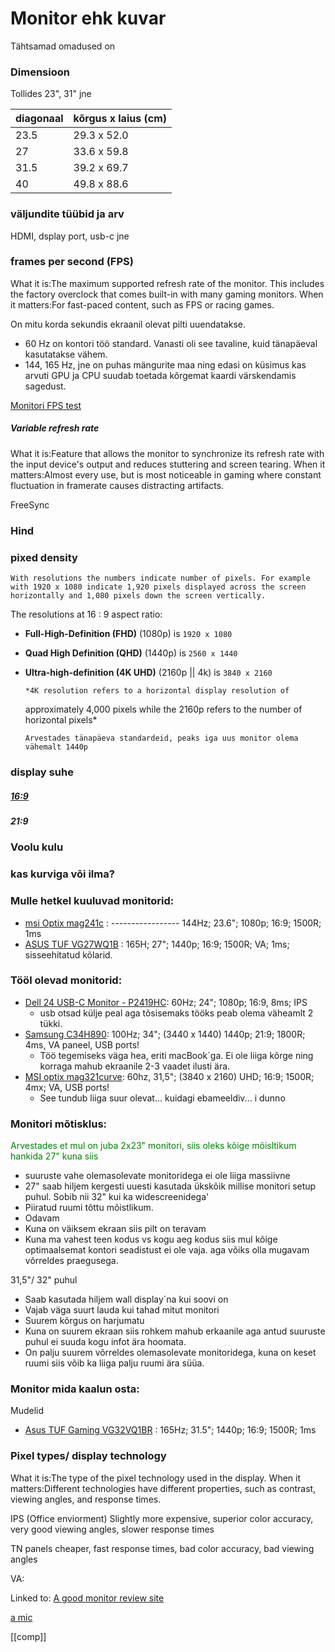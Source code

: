 # Monitor ehk kuvar

Tähtsamad omadused on

### Dimensioon

Tollides 23", 31" jne

| diagonaal | kõrgus x laius (cm) |
| --------- | ------------------- |
| 23.5      | 29.3 x 52.0         |
| 27        | 33.6 x 59.8         |
| 31.5      | 39.2 x 69.7         |
| 40        | 49.8 x 88.6         |

### väljundite tüübid ja arv

HDMI, dsplay port, usb-c jne

### frames per second (FPS)

What it is:The maximum supported refresh rate of the monitor. This includes the factory overclock that comes built-in with many gaming monitors.
When it matters:For fast-paced content, such as FPS or racing games.

On mitu korda sekundis ekraanil olevat pilti uuendatakse.

-   60 Hz on kontori töö standard. Vanasti oli see tavaline, kuid tänapäeval kasutatakse vähem.
-   144, 165 Hz, jne on puhas mängurite maa ning edasi on küsimus kas arvuti GPU ja CPU suudab toetada kõrgemat kaardi värskendamis sagedust.

[Monitori FPS test](https://devicetests.com/refresh-rate-test)

##### Variable refresh rate

What it is:Feature that allows the monitor to synchronize its refresh rate with the input device's output and reduces stuttering and screen tearing.
When it matters:Almost every use, but is most noticeable in gaming where constant fluctuation in framerate causes distracting artifacts.

FreeSync

### Hind

### pixed density

    With resolutions the numbers indicate number of pixels. For example with 1920 x 1080 indicate 1,920 pixels displayed across the screen horizontally and 1,080 pixels down the screen vertically.

The resolutions at 16 : 9 aspect ratio:

-   **Full-High-Definition (FHD)** (1080p) is `1920 x 1080`

-   **Quad High Definition (QHD)** (1440p) is `2560 x 1440`

-   **Ultra-high-definition (4K UHD)** (2160p || 4k) is `3840 x 2160`

        *4K resolution refers to a horizontal display resolution of

    approximately 4,000 pixels while the 2160p refers to the number of horizontal pixels\*

        Arvestades tänapäeva standardeid, peaks iga uus monitor olema vähemalt 1440p

### display suhe

##### [16:9](https://en.wikipedia.org/wiki/16:9_aspect_ratio)

##### 21:9

### Voolu kulu

### kas kurviga või ilma?

### Mulle hetkel kuuluvad monitorid:

-   [msi Optix mag241c](https://www.msi.com/Monitor/Optix-MAG241C) : ----------------- 144Hz; 23.6"; 1080p; 16:9; 1500R; 1ms
-   [ASUS TUF VG27WQ1B](https://arvutitark.ee/est/tootekataloog/Arvutid-ja-lisad-Monitorid-kuni-28-diagonaal/ASUS-TUF-VG27W1B-27-VA-2K-HD-165Hz-1ms-Freesync-HDR10-Vesa-Kolarid-535299) : 165H; 27"; 1440p; 16:9; 1500R; VA; 1ms; sisseehitatud kõlarid.

### Tööl olevad monitorid:

-   [Dell 24 USB-C Monitor - P2419HC](https://www.dell.com/en-us/work/shop/dell-24-usb-c-monitor-p2419hc/apd/210-aqco/monitors-monitor-accessories): 60Hz; 24"; 1080p; 16:9, 8ms; IPS
    -   usb otsad külje peal aga tõsisemaks tööks peab olema väheamlt 2 tükki.
-   [Samsung C34H890](https://displaysolutions.samsung.com/monitor/detail/1131/C34H890): 100Hz; 34"; (3440 x 1440) 1440p; 21:9; 1800R; 4ms, VA paneel, USB ports!
    -   Töö tegemiseks väga hea, eriti macBook´ga. Ei ole liiga kõrge ning korraga mahub ekraanile 2-3 vaadet ilusti ära.
-   [MSI optix mag321curve](https://www.msi.com/Monitor/Optix-MAG321CURV/Specification): 60hz, 31,5"; (3840 x 2160) UHD; 16:9; 1500R; 4mx; VA, USB ports!
    -   See tundub liiga suur olevat... kuidagi ebameeldiv... i dunno

### Monitori mõtisklus:

<p style="color: green">Arvestades et mul on juba 2x23" monitori, siis oleks kõige mõisltikum hankida 27" kuna siis</p>

-   suuruste vahe olemasolevate monitoridega ei ole liiga massiivne
-   27" saab hiljem kergesti uuesti kasutada ükskõik millise monitori setup puhul. Sobib nii 32" kui ka widescreenidega'
-   Piiratud ruumi tõttu mõistlikum.
-   Odavam
-   Kuna on väiksem ekraan siis pilt on teravam
-   Kuna ma vahest teen kodus vs kogu aeg kodus siis mul kõige optimaalsemat kontori seadistust ei ole vaja. aga võiks olla mugavam võrreldes praegusega.

31,5"/ 32" puhul

-   Saab kasutada hiljem wall display´na kui soovi on
-   Vajab väga suurt lauda kui tahad mitut monitori
-   Suurem kõrgus on harjumatu
-   Kuna on suurem ekraan siis rohkem mahub erkaanile aga antud suuruste puhul ei suuda kogu infot ära hoomata.
-   On palju suurem võrreldes olemasolevate monitoridega, kuna on keset ruumi siis võib ka liiga palju ruumi ära süüa.

### Monitor mida kaalun osta:

Mudelid

-   [Asus TUF Gaming VG32VQ1BR](https://www.asus.com/Displays-Desktops/Monitors/TUF-Gaming/TUF-Gaming-VG32VQ1BR/) : 165Hz; 31.5"; 1440p; 16:9; 1500R; 1ms

### Pixel types/ display technology

What it is:The type of the pixel technology used in the display.
When it matters:Different technologies have different properties, such as contrast, viewing angles, and response times.

IPS (Office enviorment)
Slightly more expensive, superior color accuracy, very good viewing angles, slower response times

TN panels
cheaper, fast response times, bad color accuracy, bad viewing angles

VA:

Linked to:
[A good monitor review site](https://www.rtings.com)

[a mic](https://arvutitark.ee/est/tootekataloog/Arvutid-ja-lisad-Heliseadmed-Mikrofonid/Hama-Microphone-IC-USB-Stream-460111)

[[comp]]
